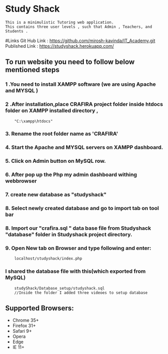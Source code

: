 # Study Shack 
    This is a minimulistic Tutoring web application.
    This contains three user levels , such that Admin , Teachers, and Students . 
    

#Links
Git Hub Link : https://github.com/mirosh-kavinda/IT_Academy.git 
Published Link : https://studyshack.herokuapp.com/	



## To run website you need to follow below mentioned steps

### 1 .You need to install XAMPP software (we are using Apache and MYSQL )
### 2 .After installation,place CRAFIRA project folder inside htdocs folder on  XAMPP installed directory , 
        "C:\xampp\htdocs"
### 3. Rename the root folder name as 'CRAFIRA'
### 4. Start the Apache and MYSQL servers on XAMPP dashboard.
### 5. Click on Admin button on MySQL row.
### 6. After pop up the Php my admin dashboard withing webbrowser
### 7. create new database as "studyshack" 
### 8. Select newly created database and go to import tab on tool bar
### 8. Import our "crafira.sql " data base file from Studyshack "database" folder in Studyshack project directory.
### 9. Open New tab on Browser and type following and enter:
        localhost/studyshack/index.php

### I shared the database file with this(which exported from MySQL)
        studyShack/Database_setup/studyshack.sql
        //Inside the folder I added three videoes to setup database 




## Supported Browsers:
- Chrome 35+
- Firefox 31+
- Safari 9+
- Opera
- Edge
- IE 11+

